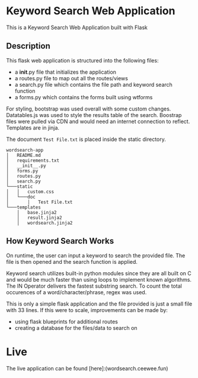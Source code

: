 # Keyword Search Web Application 

This is a Keyword Search Web Application built with Flask

## Description

This flask web application is structured into the following files:
 - a __init__.py file that initializes the application
 - a routes.py file to map out all the routes/views
 - a search.py file which contains the file path and keyword search function
 - a forms.py which contains the forms built using wtforms

 For styling, bootstrap was used overall with some custom changes. Datatables.js was used to style the results table of the search. 
 Boostrap files were pulled via CDN and would need an internet connection to reflect.
 Templates are in jinja.

 The document ```Test File.txt``` is placed inside the static directory.

```
wordsearch-app
│   README.md
│   requirements.txt   
│   __init__.py
│   forms.py
│   routes.py
│   search.py 
└───static
│   │   custom.css
│   └───doc
│       │   Test File.txt
└───templates
    │   base.jinja2
    │   result.jinja2
    │   wordsearch.jinja2
```

## How Keyword Search Works

On runtime, the user can input a keyword to search the provided file. The file is then opened and the search function is applied.

Keyword search utilizes built-in python modules since they are all built on C and would be much faster than using loops to implement known algorithms. 
The IN Operator delivers the fastest substring search. To count the total occurences of a word/character/phrase, regex was used.

This is only a simple flask application and the file provided is just a small file with 33 lines.  If this were to scale, improvements can be made by:

- using flask blueprints for additional routes
- creating a database for the files/data to search on

# Live 

The live application can be found [here]:(wordsearch.ceewee.fun)